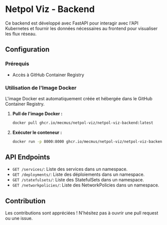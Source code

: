 # Netpol Viz - Backend

Ce backend est développé avec FastAPI pour interagir avec l'API Kubernetes et fournir les données nécessaires au frontend pour visualiser les flux réseau.

## Configuration

### Prérequis

- Accès à GitHub Container Registry

### Utilisation de l'Image Docker

L'image Docker est automatiquement créée et hébergée dans le GitHub Container Registry.

1. **Pull de l'image Docker :**

   ```bash
   docker pull ghcr.io/mecmus/netpol-viz/netpol-viz-backend:latest
   ```

2. **Exécuter le conteneur :**

   ```bash
   docker run -p 8000:8000 ghcr.io/mecmus/netpol-viz/netpol-viz-backend:latest
   ```

## API Endpoints

- `GET /services/`: Liste des services dans un namespace.
- `GET /deployments/`: Liste des déploiements dans un namespace.
- `GET /statefulsets/`: Liste des StatefulSets dans un namespace.
- `GET /networkpolicies/`: Liste des NetworkPolicies dans un namespace.

## Contribution

Les contributions sont appréciées ! N'hésitez pas à ouvrir une pull request ou une issue.


